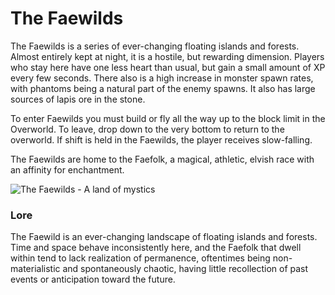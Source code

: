 # The Faewilds

The Faewilds is a series of ever-changing floating islands and forests. Almost entirely kept at night, it is a hostile, but rewarding dimension. Players who stay here have one less heart than usual, but gain a small amount of XP every few seconds. There also is a high increase in monster spawn rates, with phantoms being a natural part of the enemy spawns. It also has large sources of lapis ore in the stone.

To enter Faewilds you must build or fly all the way up to the block limit in the Overworld. To leave, drop down to the very bottom to return to the overworld. If shift is held in the Faewilds, the player receives slow-falling.

The Faewilds are home to the Faefolk, a magical, athletic, elvish race with an affinity for enchantment.

![The Faewilds - A land of mystics](../../.gitbook/assets/fae.png)

### Lore

The Faewild is an ever-changing landscape of floating islands and forests. Time and space behave inconsistently here, and the Faefolk that dwell within tend to lack realization of permanence, oftentimes being non-materialistic and spontaneously chaotic, having little recollection of past events or anticipation toward the future.
